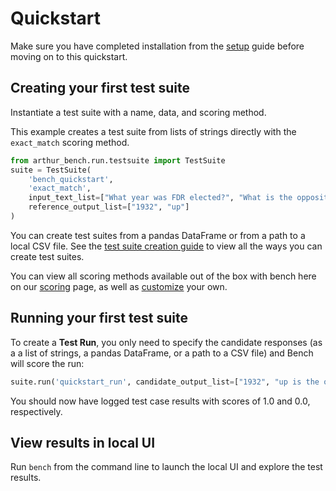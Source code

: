 # Quickstart

Make sure you have completed installation from the [setup](setup.md) guide before moving on to this quickstart.

## Creating your first test suite

Instantiate a test suite with a name, data, and scoring method.

This example creates a test suite from lists of strings directly with the `exact_match` scoring method. 

```python
from arthur_bench.run.testsuite import TestSuite
suite = TestSuite(
    'bench_quickstart', 
    'exact_match',
    input_text_list=["What year was FDR elected?", "What is the opposite of down?"], 
    reference_output_list=["1932", "up"]
)
```

You can create test suites from a pandas DataFrame or from a path to a local CSV file. See the [test suite creation guide](creating_test_suites.md) to view all the ways you can create test suites.

You can view all scoring methods available out of the box with bench here on our [scoring](scoring.md) page, as well as [customize](custom_scoring.md) your own.

## Running your first test suite

To create a **Test Run**, you only need to specify the candidate responses (as a a list of strings, a pandas DataFrame, or a path to a CSV file) and Bench will score the run:

```python
suite.run('quickstart_run', candidate_output_list=["1932", "up is the opposite of down"])
```

You should now have logged test case results with scores of 1.0 and 0.0, respectively.

## View results in local UI
Run `bench` from the command line to launch the local UI and explore the test results.

